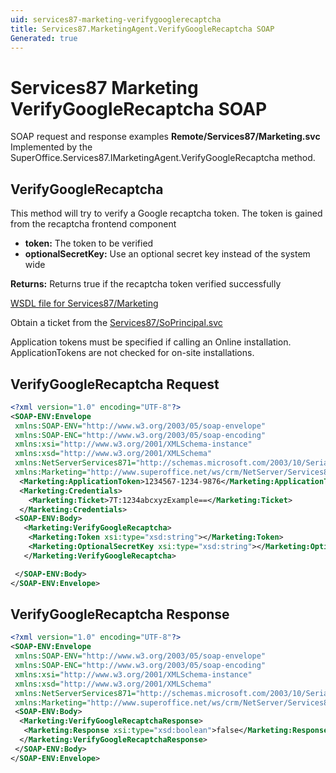```yaml
---
uid: services87-marketing-verifygooglerecaptcha
title: Services87.MarketingAgent.VerifyGoogleRecaptcha SOAP
Generated: true
---
```


# Services87 Marketing VerifyGoogleRecaptcha SOAP

SOAP request and response examples **Remote/Services87/Marketing.svc**
Implemented by the <see cref="M:SuperOffice.Services87.IMarketingAgent.VerifyGoogleRecaptcha">SuperOffice.Services87.IMarketingAgent.VerifyGoogleRecaptcha</see> method.

## VerifyGoogleRecaptcha

This method will try to verify a Google recaptcha token. The token is gained from the recaptcha frontend component

* **token:** The token to be verified
* **optionalSecretKey:** Use an optional secret key instead of the system wide

**Returns:** Returns true if the recaptcha token verified successfully


[WSDL file for Services87/Marketing](../Services87-Marketing.md)

Obtain a ticket from the [Services87/SoPrincipal.svc](../SoPrincipal/SoPrincipal.md)

Application tokens must be specified if calling an Online installation. ApplicationTokens are not checked for on-site installations.

## VerifyGoogleRecaptcha Request

```xml
<?xml version="1.0" encoding="UTF-8"?>
<SOAP-ENV:Envelope
 xmlns:SOAP-ENV="http://www.w3.org/2003/05/soap-envelope"
 xmlns:SOAP-ENC="http://www.w3.org/2003/05/soap-encoding"
 xmlns:xsi="http://www.w3.org/2001/XMLSchema-instance"
 xmlns:xsd="http://www.w3.org/2001/XMLSchema"
 xmlns:NetServerServices871="http://schemas.microsoft.com/2003/10/Serialization/"
 xmlns:Marketing="http://www.superoffice.net/ws/crm/NetServer/Services87">
  <Marketing:ApplicationToken>1234567-1234-9876</Marketing:ApplicationToken>
  <Marketing:Credentials>
    <Marketing:Ticket>7T:1234abcxyzExample==</Marketing:Ticket>
  </Marketing:Credentials>
 <SOAP-ENV:Body>
   <Marketing:VerifyGoogleRecaptcha>
    <Marketing:Token xsi:type="xsd:string"></Marketing:Token>
    <Marketing:OptionalSecretKey xsi:type="xsd:string"></Marketing:OptionalSecretKey>
   </Marketing:VerifyGoogleRecaptcha>

 </SOAP-ENV:Body>
</SOAP-ENV:Envelope>

```


## VerifyGoogleRecaptcha Response

```xml
<?xml version="1.0" encoding="UTF-8"?>
<SOAP-ENV:Envelope
 xmlns:SOAP-ENV="http://www.w3.org/2003/05/soap-envelope"
 xmlns:SOAP-ENC="http://www.w3.org/2003/05/soap-encoding"
 xmlns:xsi="http://www.w3.org/2001/XMLSchema-instance"
 xmlns:xsd="http://www.w3.org/2001/XMLSchema"
 xmlns:NetServerServices871="http://schemas.microsoft.com/2003/10/Serialization/"
 xmlns:Marketing="http://www.superoffice.net/ws/crm/NetServer/Services87">
 <SOAP-ENV:Body>
  <Marketing:VerifyGoogleRecaptchaResponse>
   <Marketing:Response xsi:type="xsd:boolean">false</Marketing:Response>
  </Marketing:VerifyGoogleRecaptchaResponse>
 </SOAP-ENV:Body>
</SOAP-ENV:Envelope>

```

